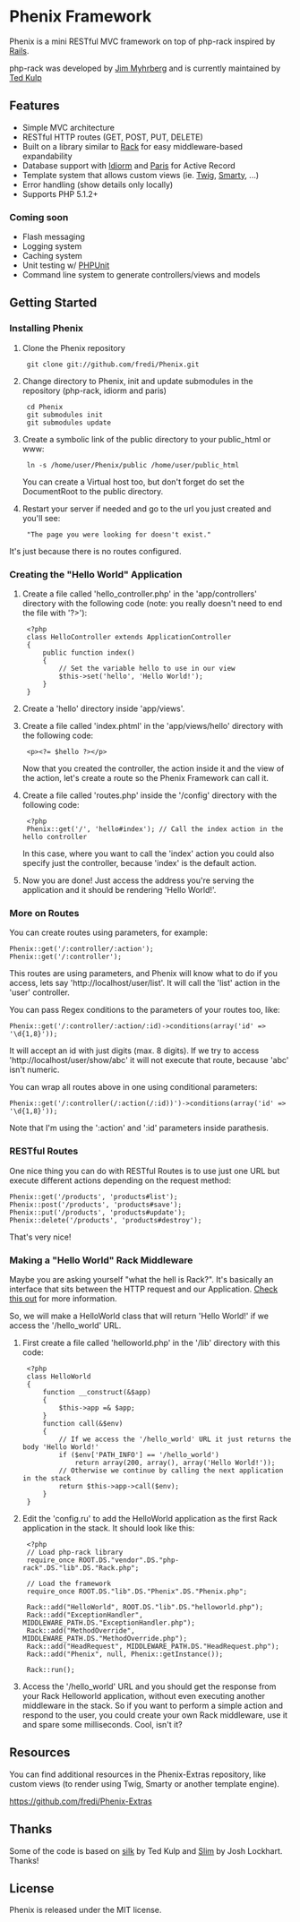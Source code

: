 # Phenix Framework

Phenix is a mini RESTful MVC framework on top of php-rack inspired by [Rails](http://rubyonrails.org/).

php-rack was developed by [Jim Myhrberg](https://github.com/jimeh) and is currently maintained by [Ted Kulp](https://github.com/tedkulp)

## Features

* Simple MVC architecture
* RESTful HTTP routes (GET, POST, PUT, DELETE)
* Built on a library similar to [Rack](http://rack.rubyforge.org/) for easy middleware-based expandability
* Database support with [Idiorm](https://github.com/j4mie/idiorm) and [Paris](https://github.com/j4mie/paris) for Active Record
* Template system that allows custom views (ie. [Twig](http://www.twig-project.org/), [Smarty](http://www.smarty.net/), ...)
* Error handling (show details only locally)
* Supports PHP 5.1.2+

### Coming soon

* Flash messaging
* Logging system
* Caching system
* Unit testing w/ [PHPUnit](https://github.com/sebastianbergmann/phpunit/)
* Command line system to generate controllers/views and models

## Getting Started

### Installing Phenix

1. Clone the Phenix repository

        git clone git://github.com/fredi/Phenix.git

2. Change directory to Phenix, init and update submodules in the repository (php-rack, idiorm and paris)

        cd Phenix
        git submodules init
        git submodules update

3. Create a symbolic link of the public directory to your public_html or www:

        ln -s /home/user/Phenix/public /home/user/public_html

    You can create a Virtual host too, but don't forget do set the DocumentRoot to the public directory.

4. Restart your server if needed and go to the url you just created and you'll see:

        "The page you were looking for doesn't exist."

  It's just because there is no routes configured.

### Creating the "Hello World" Application

1. Create a file called 'hello_controller.php' in the 'app/controllers' directory with the following code (note: you really doesn't need to end the file with '?>'):

        <?php
        class HelloController extends ApplicationController
        {
            public function index()
            {
                // Set the variable hello to use in our view
                $this->set('hello', 'Hello World!');
            }
        }

2. Create a 'hello' directory inside 'app/views'.
3. Create a file called 'index.phtml' in the 'app/views/hello' directory with the following code:

        <p><?= $hello ?></p>

    Now that you created the controller, the action inside it and the view of the action, let's create a route so the Phenix Framework can call it.

4. Create a file called 'routes.php' inside the '/config' directory with the following code:

        <?php
        Phenix::get('/', 'hello#index'); // Call the index action in the hello controller

    In this case, where you want to call the 'index' action you could also specify just the controller, because 'index' is the default action.

5. Now you are done! Just access the address you're serving the application and it should be rendering 'Hello World!'.

### More on Routes

You can create routes using parameters, for example:

    Phenix::get('/:controller/:action');
    Phenix::get('/:controller');

This routes are using parameters, and Phenix will know what to do if you access, lets say 'http://localhost/user/list'. It will call the 'list' action in the 'user' controller.

You can pass Regex conditions to the parameters of your routes too, like:

    Phenix::get('/:controller/:action/:id)->conditions(array('id' => '\d{1,8}'));

It will accept an id with just digits (max. 8 digits). If we try to access 'http://localhost/user/show/abc' it will not execute that route, because 'abc' isn't numeric.

You can wrap all routes above in one using conditional parameters:

    Phenix::get('/:controller(/:action(/:id))')->conditions(array('id' => '\d{1,8}'));

  Note that I'm using the ':action' and ':id' parameters inside parathesis.

### RESTful Routes

One nice thing you can do with RESTful Routes is to use just one URL but execute different actions depending on the request method:

    Phenix::get('/products', 'products#list');
    Phenix::post('/products', 'products#save');
    Phenix::put('/products', 'products#update');
    Phenix::delete('/products', 'products#destroy');

That's very nice!

### Making a "Hello World" Rack Middleware

Maybe you are asking yourself "what the hell is Rack?". It's basically an interface that sits between the HTTP request and our Application. [Check this out](https://github.com/tedkulp/php-rack#readme) for more information.

So, we will make a HelloWorld class that will return 'Hello World!' if we access the '/hello_world' URL.

1. First create a file called 'helloworld.php' in the '/lib' directory with this code:

        <?php
        class HelloWorld
        {
            function __construct(&$app)
            {
                $this->app =& $app;
            }
            function call(&$env)
            {
                // If we access the '/hello_world' URL it just returns the body 'Hello World!'
                if ($env['PATH_INFO'] == '/hello_world')
                    return array(200, array(), array('Hello World!'));
                // Otherwise we continue by calling the next application in the stack
                return $this->app->call($env);
            }
        }

2. Edit the 'config.ru' to add the HelloWorld application as the first Rack application in the stack. It should look like this:

        <?php
        // Load php-rack library
        require_once ROOT.DS."vendor".DS."php-rack".DS."lib".DS."Rack.php";
        
        // Load the framework
        require_once ROOT.DS."lib".DS."Phenix".DS."Phenix.php";
        
        Rack::add("HelloWorld", ROOT.DS."lib".DS."helloworld.php");
        Rack::add("ExceptionHandler", MIDDLEWARE_PATH.DS."ExceptionHandler.php");
        Rack::add("MethodOverride", MIDDLEWARE_PATH.DS."MethodOverride.php");
        Rack::add("HeadRequest", MIDDLEWARE_PATH.DS."HeadRequest.php");
        Rack::add("Phenix", null, Phenix::getInstance());

        Rack::run();

3. Access the '/hello_world' URL and you should get the response from your Rack Helloworld application, without even executing another middleware in the stack. So if you want to perform a simple action and respond to the user, you could create your own Rack middleware, use it and spare some milliseconds. Cool, isn't it?

## Resources

You can find additional resources in the Phenix-Extras repository, like custom views (to render using Twig, Smarty or another template engine).

<https://github.com/fredi/Phenix-Extras>

## Thanks

Some of the code is based on [silk](https://github.com/tedkulp/silk) by Ted Kulp and [Slim](https://github.com/codeguy/Slim) by Josh Lockhart. Thanks!

## License

Phenix is released under the MIT license.